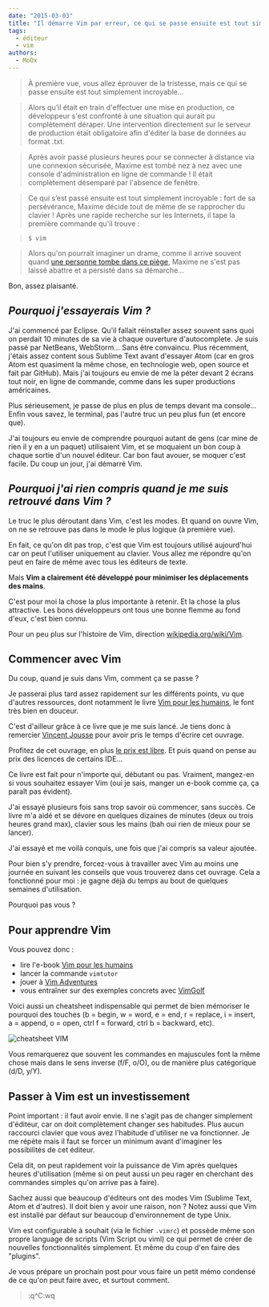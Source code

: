 ```yaml
---
date: "2015-03-03"
title: "Il démarre Vim par erreur, ce qui se passe ensuite est tout simplement bluffant"
tags:
  - éditeur
  - vim
authors:
  - MoOx
---
```


> À première vue, vous allez éprouver de la tristesse, mais ce qui se passe
> ensuite est tout simplement incroyable...

> Alors qu’il était en train d'effectuer une mise en production, ce développeur
> s'est confronté à une situation qui aurait pu complètement déraper. Une
> intervention directement sur le serveur de production était obligatoire afin
> d'éditer la base de données au format .txt.

> Après avoir passé plusieurs heures pour se connecter à distance via une
> connexion sécurisée, Maxime est tombé nez à nez avec une console
> d'administration en ligne de commande ! Il était complètement désemparé par
> l'absence de fenêtre.

> Ce qui s’est passé ensuite est tout simplement incroyable : fort de sa
> persévérance, Maxime décide tout de même de se rapprocher du clavier ! Après
> une rapide recherche sur les Internets, il tape la première commande qu'il
> trouve :

> ```console
> $ vim
> ```

> Alors qu'on pourrait imaginer un drame, comme il arrive souvent quand [une
> personne tombe dans ce piège](https://duckduckgo.com/?q=I+am+stuck+in+VIM),
> Maxime ne s'est pas laissé abattre et a persisté dans sa démarche...

Bon, assez plaisanté.

## _Pourquoi j'essayerais Vim ?_

J'ai commencé par Eclipse. Qu'il fallait réinstaller assez souvent sans quoi on
perdait 10 minutes de sa vie à chaque ouverture d'autocomplete. Je suis passé
par NetBeans, WebStorm... Sans être convaincu. Plus récemment, j'étais assez
content sous Sublime Text avant d'essayer Atom (car en gros Atom est quasiment
la même chose, en technologie web, open source et fait par GitHub). Mais j'ai
toujours eu envie de me la péter devant 2 écrans tout noir, en ligne de
commande, comme dans les super productions américaines.

Plus sérieusement, je passe de plus en plus de temps devant ma console... Enfin
vous savez, le terminal, pas l'autre truc un peu plus fun (et encore que).

J'ai toujours eu envie de comprendre pourquoi autant de gens (car mine de rien
il y en a un paquet) utilisaient Vim, et se moquaient un bon coup à chaque
sortie d'un nouvel éditeur. Car bon faut avouer, se moquer c'est facile. Du coup
un jour, j'ai démarré Vim.

## _Pourquoi j'ai rien compris quand je me suis retrouvé dans Vim ?_

Le truc le plus déroutant dans Vim, c'est les modes. Et quand on ouvre Vim, on
ne se retrouve pas dans le mode le plus logique (à première vue).

En fait, ce qu'on dit pas trop, c'est que Vim est toujours utilisé aujourd'hui
car on peut l'utiliser uniquement au clavier. Vous allez me répondre qu'on peut
en faire de même avec tous les éditeurs de texte.

Mais **Vim a clairement été développé pour minimiser les déplacements des
mains**.

C'est pour moi la chose la plus importante à retenir. Et la chose la plus
attractive. Les bons développeurs ont tous une bonne flemme au fond d'eux, c'est
bien connu.

Pour un peu plus sur l'histoire de Vim, direction
[wikipedia.org/wiki/Vim](https://fr.wikipedia.org/wiki/Vim).

## Commencer avec Vim

Du coup, quand je suis dans Vim, comment ça se passe ?

Je passerai plus tard assez rapidement sur les différents points, vu que
d'autres ressources, dont notamment le livre [Vim pour les
humains](https://vimebook.com/), le font très bien en douceur.

C'est d'ailleur grâce à ce livre que je me suis lancé. Je tiens donc à remercier
[Vincent Jousse](https://vincent.jousse.org/) pour avoir pris le temps d'écrire cet
ouvrage.

Profitez de cet ouvrage, en plus [le prix est
libre](http://ploum.net/le-prix-libre-une-impossible-utopie/). Et puis quand on
pense au prix des licences de certains IDE...

Ce livre est fait pour n'importe qui, débutant ou pas. Vraiment, mangez-en si
vous souhaitez essayer Vim (oui je sais, manger un e-book comme ça, ça paraît
pas évident).

J'ai essayé plusieurs fois sans trop savoir où commencer, sans succès. Ce livre
m'a aidé et se dévore en quelques dizaines de minutes (deux ou trois heures
grand max), clavier sous les mains (bah oui rien de mieux pour se lancer).

J'ai essayé et me voilà conquis, une fois que j'ai compris sa valeur ajoutée.

Pour bien s'y prendre, forcez-vous à travailler avec Vim au moins une journée en
suivant les conseils que vous trouverez dans cet ouvrage. Cela a fonctionné pour
moi : je gagne déjà du temps au bout de quelques semaines d'utilisation.

Pourquoi pas vous ?

## Pour apprendre Vim

Vous pouvez donc :

* lire l'e-book [Vim pour les humains](http://vimebook.com)
* lancer la commande `vimtutor`
* jouer à [Vim Adventures](http://vim-adventures.com/)
* vous entraîner sur des exemples concrets avec [VimGolf](http://vimgolf.com/)

Voici aussi un cheatsheet indispensable qui permet de bien mémoriser le pourquoi
des touches (b = begin, w = word, e = end, r = replace, i = insert, a = append,
o = open, ctrl f = forward, ctrl b = backward, etc).

![cheatsheet VIM](../vim-cheatsheet.gif)

Vous remarquerez que souvent les commandes en majuscules font la même chose mais
dans le sens inverse (f/F, o/O), ou de manière plus catégorique (d/D, y/Y).

## Passer à Vim est un investissement

Point important : il faut avoir envie. Il ne s'agit pas de changer simplement
d'éditeur, car on doit complètement changer ses habitudes. Plus aucun raccourci
clavier que vous avez l'habitude d'utiliser ne va fonctionner. Je me répète mais
il faut se forcer un minimum avant d'imaginer les possibilités de cet éditeur.

Cela dit, on peut rapidement voir la puissance de Vim après quelques heures
d'utilisation (même si on peut aussi un peu rager en cherchant des commandes
simples qu'on arrive pas à faire).

Sachez aussi que beaucoup d'éditeurs ont des modes Vim (Sublime Text, Atom et
d'autres). Il doit bien y avoir une raison, non ? Notez aussi que Vim est
installé par défaut sur beaucoup d'environnement de type Unix.

Vim est configurable à souhait (via le fichier `.vimrc`) et possède même son
propre language de scripts (Vim Script ou viml) ce qui permet de créer de
nouvelles fonctionnalités simplement. Et même du coup d'en faire des "plugins".

Je vous prépare un prochain post pour vous faire un petit mémo condensé de ce
qu'on peut faire avec, et surtout comment.

> :q^C:wq
